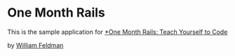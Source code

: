 # One Month Rails

This is the sample application for
[*One Month Rails: Teach Yourself to Code](http://onemonthrails.com)

by [William Feldman](http://experiencingexposure.com)